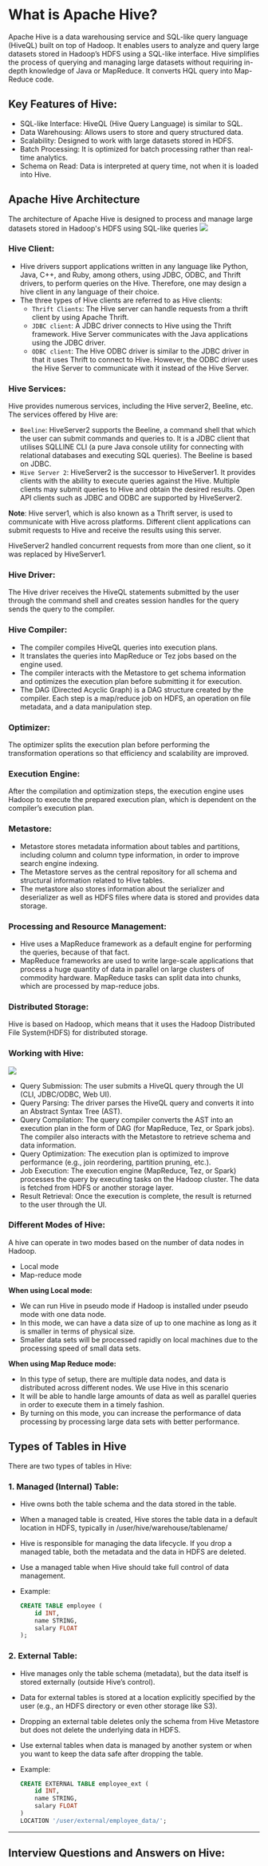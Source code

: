 # What is Apache Hive?

Apache Hive is a data warehousing service and SQL-like query language (HiveQL) built on top of Hadoop.
It enables users to analyze and query large datasets stored in Hadoop’s HDFS using a SQL-like interface.
Hive simplifies the process of querying and managing large datasets without requiring in-depth knowledge of Java or MapReduce.
It converts HQL query into Map-Reduce code.


## Key Features of Hive:
- SQL-like Interface: HiveQL (Hive Query Language) is similar to SQL.
- Data Warehousing: Allows users to store and query structured data.
- Scalability: Designed to work with large datasets stored in HDFS.
- Batch Processing: It is optimized for batch processing rather than real-time analytics.
- Schema on Read: Data is interpreted at query time, not when it is loaded into Hive.


## Apache Hive Architecture

The architecture of Apache Hive is designed to process and manage large datasets stored in Hadoop's HDFS using SQL-like queries
![](https://github.com/rohish-zade/Big-Data-Interview-Preparation/blob/main/images/schemat-hive-1.png)


### Hive Client:
- Hive drivers support applications written in any language like Python, Java, C++, and Ruby, among others, using JDBC, ODBC, and Thrift drivers, to perform queries on the Hive. Therefore, one may design a hive client in any language of their choice.
- The three types of Hive clients are referred to as Hive clients:
  - `Thrift Clients`: The Hive server can handle requests from a thrift client by using Apache Thrift.
  - `JDBC client`: A JDBC driver connects to Hive using the Thrift framework. Hive Server communicates with the Java applications using the JDBC driver.
  - `ODBC client`: The Hive ODBC driver is similar to the JDBC driver in that it uses Thrift to connect to Hive. However, the ODBC driver uses the Hive Server to communicate with it instead of the Hive Server.


### Hive Services:
Hive provides numerous services, including the Hive server2, Beeline, etc. The services offered by Hive are:
- `Beeline`: HiveServer2 supports the Beeline, a command shell that which the user can submit commands and queries to. It is a JDBC client that utilises SQLLINE CLI (a pure Java console utility for connecting with relational databases and executing SQL queries). The Beeline is based on JDBC.
- `Hive Server 2`: HiveServer2 is the successor to HiveServer1. It provides clients with the ability to execute queries against the Hive. Multiple clients may submit queries to Hive and obtain the desired results. Open API clients such as JDBC and ODBC are supported by HiveServer2.

**Note**: Hive server1, which is also known as a Thrift server, is used to communicate with Hive across platforms. Different client applications can submit requests to Hive and receive the results using this server.

HiveServer2 handled concurrent requests from more than one client, so it was replaced by HiveServer1.


### Hive Driver:
The Hive driver receives the HiveQL statements submitted by the user through the command shell and creates session handles for the query sends the query to the compiler.


### Hive Compiler:
- The compiler compiles HiveQL queries into execution plans. 
- It translates the queries into MapReduce or Tez jobs based on the engine used.
- The compiler interacts with the Metastore to get schema information and optimizes the execution plan before submitting it for execution.
- The DAG (Directed Acyclic Graph) is a DAG structure created by the compiler. Each step is a map/reduce job on HDFS, an operation on file metadata, and a data manipulation step.


### Optimizer: 
The optimizer splits the execution plan before performing the transformation operations so that efficiency and scalability are improved.


### Execution Engine: 
After the compilation and optimization steps, the execution engine uses Hadoop to execute the prepared execution plan, which is dependent on the compiler’s execution plan.


### Metastore:
- Metastore stores metadata information about tables and partitions, including column and column type information, in order to improve search engine indexing.
- The Metastore serves as the central repository for all schema and structural information related to Hive tables.
- The metastore also stores information about the serializer and deserializer as well as HDFS files where data is stored and provides data storage.


### Processing and Resource Management:
- Hive uses a MapReduce framework as a default engine for performing the queries, because of that fact.
- MapReduce frameworks are used to write large-scale applications that process a huge quantity of data in parallel on large clusters of commodity hardware. MapReduce tasks can split data into chunks, which are processed by map-reduce jobs.


### Distributed Storage:
Hive is based on Hadoop, which means that it uses the Hadoop Distributed File System(HDFS) for distributed storage.


### Working with Hive:
![](https://github.com/rohish-zade/Big-Data-Interview-Preparation/blob/main/images/Working-with-Hive-1536x1018.png)

- Query Submission: The user submits a HiveQL query through the UI (CLI, JDBC/ODBC, Web UI).
- Query Parsing: The driver parses the HiveQL query and converts it into an Abstract Syntax Tree (AST).
- Query Compilation: The query compiler converts the AST into an execution plan in the form of DAG (for MapReduce, Tez, or Spark jobs). The compiler also interacts with the Metastore to retrieve schema and data information.
- Query Optimization: The execution plan is optimized to improve performance (e.g., join reordering, partition pruning, etc.).
- Job Execution: The execution engine (MapReduce, Tez, or Spark) processes the query by executing tasks on the Hadoop cluster. The data is fetched from HDFS or another storage layer.
- Result Retrieval: Once the execution is complete, the result is returned to the user through the UI.



### Different Modes of Hive:
A hive can operate in two modes based on the number of data nodes in Hadoop.
- Local mode
- Map-reduce mode

**When using Local mode:**
- We can run Hive in pseudo mode if Hadoop is installed under pseudo mode with one data node.
- In this mode, we can have a data size of up to one machine as long as it is smaller in terms of physical size.
- Smaller data sets will be processed rapidly on local machines due to the processing speed of small data sets.

**When using Map Reduce mode:**
- In this type of setup, there are multiple data nodes, and data is distributed across different nodes. We use Hive in this scenario
- It will be able to handle large amounts of data as well as parallel queries in order to execute them in a timely fashion.
- By turning on this mode, you can increase the performance of data processing by processing large data sets with better performance.


## Types of Tables in Hive
There are two types of tables in Hive:

### 1. Managed (Internal) Table:
- Hive owns both the table schema and the data stored in the table.
- When a managed table is created, Hive stores the table data in a default location in HDFS, typically in /user/hive/warehouse/tablename/ 
- Hive is responsible for managing the data lifecycle. If you drop a managed table, both the metadata and the data in HDFS are deleted.
- Use a managed table when Hive should take full control of data management.
- Example:

   ```sql
   CREATE TABLE employee (
       id INT,
       name STRING,
       salary FLOAT
   );
   ```

### 2. External Table:
- Hive manages only the table schema (metadata), but the data itself is stored externally (outside Hive’s control).
- Data for external tables is stored at a location explicitly specified by the user (e.g., an HDFS directory or even other storage like S3).
- Dropping an external table deletes only the schema from Hive Metastore but does not delete the underlying data in HDFS.
- Use external tables when data is managed by another system or when you want to keep the data safe after dropping the table.
- Example:

   ```sql
   CREATE EXTERNAL TABLE employee_ext (
       id INT,
       name STRING,
       salary FLOAT
   )
   LOCATION '/user/external/employee_data/';
   ```

--------------------------------------

## Interview Questions and Answers on Hive: